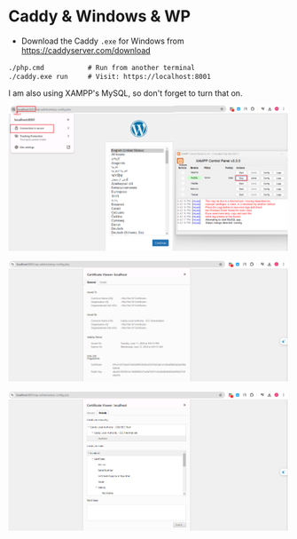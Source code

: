 # Caddy & Windows & WP

- Download the Caddy `.exe` for Windows from https://caddyserver.com/download

```
./php.cmd			# Run from another terminal
./caddy.exe run		# Visit: https://localhost:8001 
```

I am also using XAMPP's MySQL, so don't forget to turn that on.

![](/Illustrations/results1.png)

![](/Illustrations/results2.png)

![](/Illustrations/results3.png)
